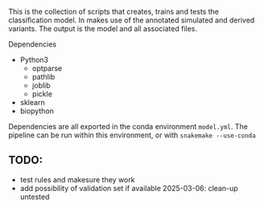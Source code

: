 This is the collection of scripts that creates, trains and tests the classification model.
In makes use of the annotated simulated and derived variants. The output is the model and 
all associated files.

Dependencies
- Python3
	- optparse
	- pathlib
	- joblib
	- pickle
- sklearn
- biopython

Dependencies are all exported in the conda environment `model.yml`. The pipeline can be run within this environment, or with `snakemake --use-conda`

## TODO:
- test rules and makesure they work
- add possibility of validation set if available
2025-03-06: clean-up untested
